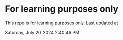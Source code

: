 # For learning purposes only
This repo is for learning purposes only.
Last updated at

Saturday, July 20, 2024 2:40:46 PM

